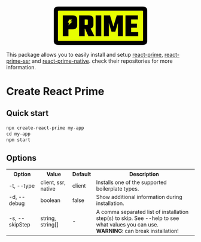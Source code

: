 <p align="center">
  <img src="https://github.com/JBostelaar/react-prime/blob/master/src/static/images/prime-logo.png" alt="prime-logo" width="250px" />
</p>

This package allows you to easily install and setup [react-prime](https://github.com/react-prime/react-prime), [react-prime-ssr](https://github.com/react-prime/react-prime-ssr) and [react-prime-native](https://github.com/react-prime/react-prime-native). check their repositories for more information.

# Create React Prime
## Quick start
```
npx create-react-prime my-app
cd my-app
npm start
```

## Options

<table>
  <tr>
    <th>
        Option
    </th>
    <th>
        Value
    </th>
    <th>
        Default
    </th>
    <th>
        Description
    </th>
  </tr>
  <tr>
    <td>
      -t, --type
    </td>
    <td>
      client, ssr, native
    </td>
    <td>
      client
    </td>
    <td>
      Installs one of the supported boilerplate types.
    </td>
  </tr>
  <tr>
    <td>
      -d, --debug
    </td>
    <td>
      boolean
    </td>
    <td>
      false
    </td>
    <td>
      Show additional information during installation.
    </td>
  </tr>
  <tr>
    <td>
      -s, --skipStep
    </td>
    <td>
      string, string[]
    </td>
    <td>
      -
    </td>
    <td>
      A comma separated list of installation step(s) to skip. See --help to see what values you can use.
      <br /><b>WARNING:</b> can break installation!
    </td>
  </tr>
</table>
